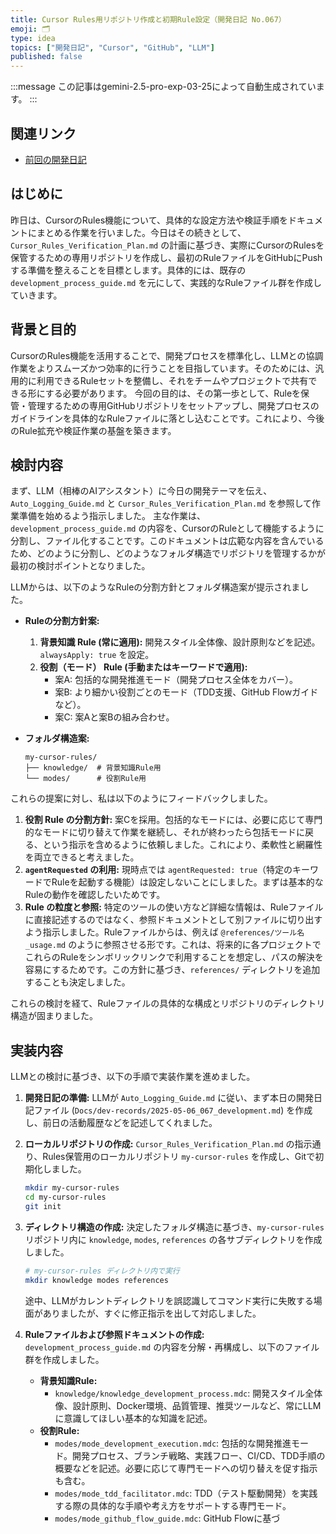 ```yaml
---
title: Cursor Rules用リポジトリ作成と初期Rule設定（開発日記 No.067）
emoji: 🗂️
type: idea
topics: ["開発日記", "Cursor", "GitHub", "LLM"]
published: false
---
```


:::message
この記事はgemini-2.5-pro-exp-03-25によって自動生成されています。
:::

## 関連リンク
- [前回の開発日記](https://zenn.dev/centervil/articles/2025-05-05_066_dev-diary)

## はじめに
昨日は、CursorのRules機能について、具体的な設定方法や検証手順をドキュメントにまとめる作業を行いました。今日はその続きとして、`Cursor_Rules_Verification_Plan.md` の計画に基づき、実際にCursorのRulesを保管するための専用リポジトリを作成し、最初のRuleファイルをGitHubにPushする準備を整えることを目標とします。具体的には、既存の `development_process_guide.md` を元にして、実践的なRuleファイル群を作成していきます。

## 背景と目的
CursorのRules機能を活用することで、開発プロセスを標準化し、LLMとの協調作業をよりスムーズかつ効率的に行うことを目指しています。そのためには、汎用的に利用できるRuleセットを整備し、それをチームやプロジェクトで共有できる形にする必要があります。
今回の目的は、その第一歩として、Ruleを保管・管理するための専用GitHubリポジトリをセットアップし、開発プロセスのガイドラインを具体的なRuleファイルに落とし込むことです。これにより、今後のRule拡充や検証作業の基盤を築きます。

## 検討内容
まず、LLM（相棒のAIアシスタント）に今日の開発テーマを伝え、`Auto_Logging_Guide.md` と `Cursor_Rules_Verification_Plan.md` を参照して作業準備を始めるよう指示しました。
主な作業は、`development_process_guide.md` の内容を、CursorのRuleとして機能するように分割し、ファイル化することです。このドキュメントは広範な内容を含んでいるため、どのように分割し、どのようなフォルダ構造でリポジトリを管理するかが最初の検討ポイントとなりました。

LLMからは、以下のようなRuleの分割方針とフォルダ構造案が提示されました。

*   **Ruleの分割方針案:**
    1.  **背景知識 Rule (常に適用):** 開発スタイル全体像、設計原則などを記述。`alwaysApply: true` を設定。
    2.  **役割（モード） Rule (手動またはキーワードで適用):**
        *   案A: 包括的な開発推進モード（開発プロセス全体をカバー）。
        *   案B: より細かい役割ごとのモード（TDD支援、GitHub Flowガイドなど）。
        *   案C: 案Aと案Bの組み合わせ。

*   **フォルダ構造案:**
    ```
    my-cursor-rules/
    ├── knowledge/  # 背景知識Rule用
    └── modes/      # 役割Rule用
    ```

これらの提案に対し、私は以下のようにフィードバックしました。

1.  **役割 Rule の分割方針:** 案Cを採用。包括的なモードには、必要に応じて専門的なモードに切り替えて作業を継続し、それが終わったら包括モードに戻る、という指示を含めるように依頼しました。これにより、柔軟性と網羅性を両立できると考えました。
2.  **`agentRequested` の利用:** 現時点では `agentRequested: true`（特定のキーワードでRuleを起動する機能）は設定しないことにしました。まずは基本的なRuleの動作を確認したいためです。
3.  **Rule の粒度と参照:** 特定のツールの使い方など詳細な情報は、Ruleファイルに直接記述するのではなく、参照ドキュメントとして別ファイルに切り出すよう指示しました。Ruleファイルからは、例えば `@references/ツール名_usage.md` のように参照させる形です。これは、将来的に各プロジェクトでこれらのRuleをシンボリックリンクで利用することを想定し、パスの解決を容易にするためです。この方針に基づき、`references/` ディレクトリを追加することも決定しました。

これらの検討を経て、Ruleファイルの具体的な構成とリポジトリのディレクトリ構造が固まりました。

## 実装内容
LLMとの検討に基づき、以下の手順で実装作業を進めました。

1.  **開発日記の準備:**
    LLMが `Auto_Logging_Guide.md` に従い、まず本日の開発日記ファイル (`Docs/dev-records/2025-05-06_067_development.md`) を作成し、前日の活動履歴などを記述してくれました。

2.  **ローカルリポジトリの作成:**
    `Cursor_Rules_Verification_Plan.md` の指示通り、Rules保管用のローカルリポジトリ `my-cursor-rules` を作成し、Gitで初期化しました。
    ```bash
    mkdir my-cursor-rules
    cd my-cursor-rules
    git init
    ```

3.  **ディレクトリ構造の作成:**
    決定したフォルダ構造に基づき、`my-cursor-rules` リポジトリ内に `knowledge`, `modes`, `references` の各サブディレクトリを作成しました。
    ```bash
    # my-cursor-rules ディレクトリ内で実行
    mkdir knowledge modes references
    ```
    途中、LLMがカレントディレクトリを誤認識してコマンド実行に失敗する場面がありましたが、すぐに修正指示を出して対応しました。

4.  **Ruleファイルおよび参照ドキュメントの作成:**
    `development_process_guide.md` の内容を分解・再構成し、以下のファイル群を作成しました。

    *   **背景知識Rule:**
        *   `knowledge/knowledge_development_process.mdc`: 開発スタイル全体像、設計原則、Docker環境、品質管理、推奨ツールなど、常にLLMに意識してほしい基本的な知識を記述。
    *   **役割Rule:**
        *   `modes/mode_development_execution.mdc`: 包括的な開発推進モード。開発プロセス、ブランチ戦略、実践フロー、CI/CD、TDD手順の概要などを記述。必要に応じて専門モードへの切り替えを促す指示も含む。
        *   `modes/mode_tdd_facilitator.mdc`: TDD（テスト駆動開発）を実践する際の具体的な手順や考え方をサポートする専門モード。
        *   `modes/mode_github_flow_guide.mdc`: GitHub Flowに基づ